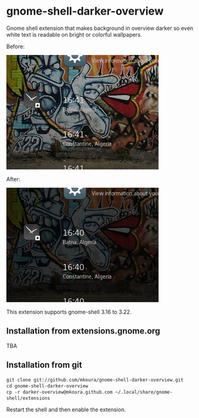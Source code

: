 # gnome-shell-darker-overview

Gnome shell extension that makes background in overview darker so even white text is readable on bright or colorful wallpapers.

Before:

![Off](https://github.com/mkoura/gnome-shell-darker-overview/raw/master/screenshot_off.png)

After:

![On](https://github.com/mkoura/gnome-shell-darker-overview/raw/master/screenshot_on.png)

This extension supports gnome-shell 3.16 to 3.22.

## Installation from extensions.gnome.org

TBA

## Installation from git

    git clone git://github.com/mkoura/gnome-shell-darker-overview.git
    cd gnome-shell-darker-overview
    cp -r darker-overview@mkoura.github.com ~/.local/share/gnome-shell/extensions

Restart the shell and then enable the extension.

